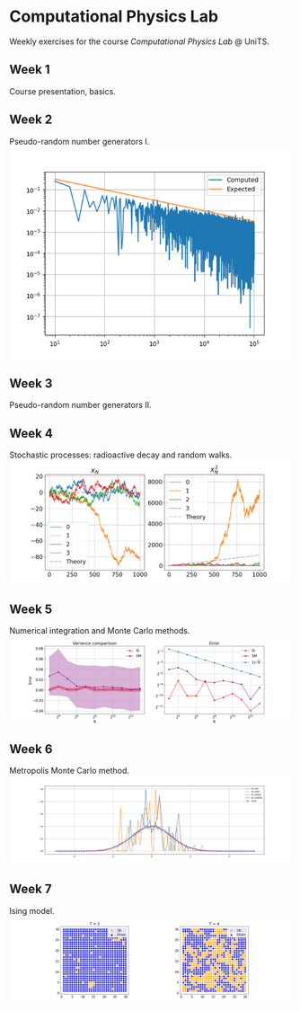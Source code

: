 # Computational Physics Lab
Weekly exercises for the course _Computational Physics Lab_ @ UniTS.

## Week 1
Course presentation, basics.

## Week 2
Pseudo-random number generators I.
![](imgs/moments_week1.png)

## Week 3
Pseudo-random number generators II.

## Week 4
Stochastic processes: radioactive decay and random walks.
![](imgs/instantaneous_position.png)

## Week 5
Numerical integration and Monte Carlo methods.
![](imgs/monte_carlo_error.png)

## Week 6
Metropolis Monte Carlo method.
![](imgs/distribution.png)

## Week 7
Ising model.
![](imgs/system.png)